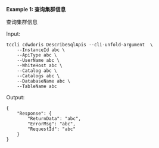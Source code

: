 **Example 1: 查询集群信息**

查询集群信息

Input: 

```
tccli cdwdoris DescribeSqlApis --cli-unfold-argument  \
    --InstanceId abc \
    --ApiType abc \
    --UserName abc \
    --WhiteHost abc \
    --Catalog abc \
    --Catalogs abc \
    --DatabaseName abc \
    --TableName abc
```

Output: 
```
{
    "Response": {
        "ReturnData": "abc",
        "ErrorMsg": "abc",
        "RequestId": "abc"
    }
}
```

